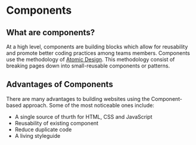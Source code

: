 # Components

## What are components?

At a high level, components are building blocks which allow for reusability and promote better coding practices among teams members. Components use the methodology of [Atomic Design](https://bradfrost.com/blog/post/atomic-web-design/). This methodology consist of breaking pages down into small-reusable components or patterns.

## Advantages of Components

There are many advantages to building websites using the Component-based approach. Some of the most noticeable ones include:

* A single source of thurth for HTML, CSS and JavaScript
* Reusability of existing component
* Reduce duplicate code
* A living styleguide

